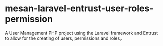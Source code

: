# mesan-laravel-entrust-user-roles-permission
A User Management PHP project using the Laravel framework and Entrust to allow for the creating of users, permissions and roles,.
